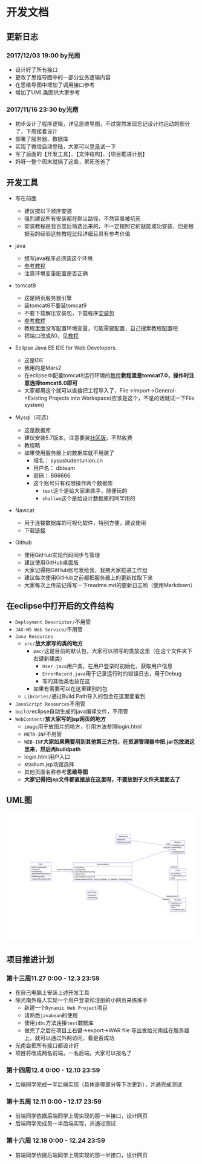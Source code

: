 # 开发文档

## 更新日志

### 2017/12/03 19:00 by光南
- 设计好了所有接口
- 更改了思维导图中的一部分业务逻辑内容
- 在思维导图中增加了调用接口参考
- 增加了UML类图供大家参考

### 2017/11/16 23:30 by光南
- 初步设计了程序逻辑，详见思维导图，不过突然发现忘记设计约运动的部分了，下周接着设计
- 部署了服务器、数据库
- 实现了微信自动登陆，大家可以[登录](http://sysustudentunion.cn/shallwe/login.html)试一下
- 写了后面的【开发工具】、【文件结构】、【项目推进计划】
- 妈呀一整个周末就搞了这些，累死爸爸了

## 开发工具
- 写在前面
	- 建议按以下顺序安装
	- 强烈建议所有安装都在默认路径，不然容易被坑死
	- 安装教程是我百度后筛选出来的，不一定按照它的就能成功安装，但是根据我的经验这些教程比较详细且具有参考价值
- java
	- 想写java程序必须装这个环境
	- [参考教程](https://jingyan.baidu.com/article/bea41d43bef8fab4c41be67b.html)
	- 注意环境变量配置是否正确
- tomcat8
	- 这是网页服务器引擎
	- 装tomcat8不要装tomcat9
	- 不要下载解压安装包，下载程序[安装包](http://mirrors.hust.edu.cn/apache/tomcat/tomcat-8/v8.5.23/bin/apache-tomcat-8.5.23.exe)
	- [参考教程](https://jingyan.baidu.com/article/6b97984db791911ca2b0bfc4.html)
	- 教程里面没写配置环境变量，可能需要配置，自己搜索教程配置吧
	- 把端口改成80，见[教程](https://jingyan.baidu.com/article/9113f81b22d1802b3214c7c6.html)
- Eclipse Java EE IDE for Web Developers.
	- 这是IDE
	- 我用的是Mars2
	- 在eclipse中配置tomcat8运行环境的[教程](http://blog.csdn.net/shirenfeigui/article/details/7699996)**教程里是tomcat7.0，操作时注意选择tomcat8.0即可**
	- 大家都用这个就可以直接把工程导入了，File->Import->General->Existing Projects into Workspace(应该是这个，不是的话就试一下File system)
- Mysql（可选）
	- 这是数据库
	- 建议安装5.7版本，注意要装[社区版](https://dev.mysql.com/downloads/windows/installer/5.7.html)，不然收费
	- 教程略
	- 如果使用服务器上的数据库就不用装了
		- 域名：	sysustudentunion.cn
		- 用户名：	dbteam
		- 密码：	666666
		- 这个账号只有权限操作两个数据库
			- `test`这个是给大家来练手，随便玩的
			- `shallwe`这个是给设计数据库的同学用的
- Navicat
	- 用于连接数据库的可视化软件，特别方便，建议使用
	- 下载[链接](http://pan.baidu.com/s/1nvj5gsp)

- Github
	- 使用GitHub实现代码同步与管理
	- 建议使用GitHub桌面版
	- 大家记得把GitHub账号发给我，我把大家拉进工作组
	- 建议每次使用GitHub之前都把服务器上的更新拉取下来
	- 大家每次上传前记得写一下readme.md的更新日志哟（使用Markdown）

## 在eclipse中打开后的文件结构
- `Deployment Descriptor/`不用管
- `JAX-WS Web Service/`不用管
- `Java Resources`
	- `src/`**放大家写的类的地方**
		- `pac/`这是目前的默认包，大家可以把写的类放这里（在这个文件夹下右键新建类）
			- `User.java`用户类，在用户登录时初始化，获取用户信息
			- `ErrorRecord.java`用于记录运行时的错误日志，用于Debug
			- 写的其他类也放在这
		- 如果有需要可以在这里建别的包
	- `Libraries/`通过Build Path导入的包会在这里面看到
- `JavaScript Resources`不用管
- `build/`eclipse自动生成的java编译文件，不用管
- `WebContent/`**放大家写的jsp网页的地方**
	- `image`用于放图片的地方，引用方法参照login.html
	- `META-INF`不用管
	- `WEB-INF`**大家如果需要用到其他第三方包，在资源管理器中把.jar包放进这里来，然后再buildpath**
	- login.html用户入口
	- stadium.jsp场馆选择
	- 其他页面名称参考**思维导图**
	- **大家记得把jsp文件都直接放在这里呀，不要放到子文件夹里面去了**

## UML图
![image](https://github.com/sysudb/shallwe/raw/master/src/pac/uml.png)

## 项目推进计划
### 第十三周11.27 0:00 - 12.3 23:59
- 在自己电脑上安装上述开发工具
- 除光南外每人实现一个用户登录和注册的小网页来练练手
	- 新建一个`Dynamic Web Project`项目
	- 请熟悉`javabean`的使用
	- 使用`jdbc`方法连接`test`数据库
	- 做完了之后在项目上右键->export->WAR file 导出发给光南挂在服务器上，就可以通过外网访问，看是否成功
- 光南会把所有接口都设计好
- 项目将改成两名前端，一名后端，大家可以报名了

### 第十四周12.4 0:00 - 12.10 23:59
- 后端同学完成一半后端实现（具体是哪部分等下次更新），并通完成测试

### 第十五周 12.11 0:00 - 12.17 23:59
- 前端同学依据后端同学上周实现的那一半接口，设计网页
- 后端同学完成另一半后端实现，并通过测试

### 第十六周 12.18 0:00 - 12.24 23:59
- 前端同学依据后端同学上周实现的那一半接口，设计网页